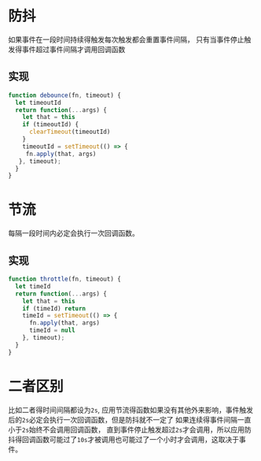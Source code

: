 # 防抖

如果事件在一段时间持续得触发每次触发都会重置事件间隔， 只有当事件停止触发得事件超过事件间隔才调用回调函数

## 实现

~~~js
function debounce(fn, timeout) {
  let timeoutId
  return function(...args) {
    let that = this
    if (timeoutId) {
      clearTimeout(timeoutId)
    }
    timeoutId = setTimeout(() => {
     fn.apply(that, args)
   }, timeout);
  }
}
~~~

# 节流

每隔一段时间内必定会执行一次回调函数。

## 实现

~~~js
function throttle(fn, timeout) {
  let timeId
  return function(...args) {
    let that = this
    if (timeId) return
    timeId = setTimeout(() => {
      fn.apply(that, args)
      timeId = null
    }, timeout);
  }
}
~~~

# 二者区别

比如二者得时间间隔都设为`2s`, 应用节流得函数如果没有其他外来影响，事件触发后的`2s`必定会执行一次回调函数，但是防抖就不一定了
如果连续得事件间隔一直小于`2s`始终不会调用回调函数， 直到事件停止触发超过`2s`才会调用，所以应用防抖得回调函数可能过了`10s`才被调用也可能过了一个小时才会调用，这取决于事件。